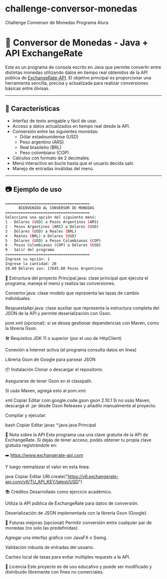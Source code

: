 # challenge-conversor-monedas
Challenge Conversor de Monedas Programa Alura

# 💱 Conversor de Monedas - Java + API ExchangeRate

Este es un programa de consola escrito en Java que permite convertir entre distintas monedas utilizando datos en tiempo real obtenidos de la API pública de [ExchangeRate-API](https://www.exchangerate-api.com/). El objetivo principal es proporcionar una herramienta sencilla, precisa y actualizada para realizar conversiones básicas entre divisas.

---

## 🚀 Características

- Interfaz de texto amigable y fácil de usar.
- Acceso a datos actualizados en tiempo real desde la API.
- Conversión entre las siguientes monedas:
  - Dólar estadounidense (USD)
  - Peso argentino (ARS)
  - Real brasileño (BRL)
  - Peso colombiano (COP)
- Cálculos con formato de 2 decimales.
- Menú interactivo en bucle hasta que el usuario decida salir.
- Manejo de entradas inválidas del menú.

---

## 📷 Ejemplo de uso

```bash
======================================
      BIENVENIDO AL CONVERSOR DE MONEDAS
======================================
Seleccione una opción del siguiente menú:
1 - Dólares (USD) a Pesos Argentinos (ARS)
2 - Pesos Argentinos (ARS) a Dólares (USD)
3 - Dólares (USD) a Reales (BRL)
4 - Reales (BRL) a Dólares (USD)
5 - Dólares (USD) a Pesos Colombianos (COP)
6 - Pesos Colombianos (COP) a Dólares (USD)
9 - Salir del programa
======================================
Ingrese su opción: 1
Ingrese la cantidad: 20
20.00 Dólares son: 17645.00 Pesos Argentinos
```
🧩 Estructura del proyecto
Principal.java: clase principal que ejecuta el programa, maneja el menú y realiza las conversiones.

Convertor.java: clase modelo que representa las tasas de cambio individuales.

RespuestaApi.java: clase auxiliar que representa la estructura completa del JSON de la API y permite deserialización con Gson.

pom.xml (opcional): si se desea gestionar dependencias con Maven, como la librería Gson.

🛠️ Requisitos
JDK 11 o superior (por el uso de HttpClient)

Conexión a Internet activa (el programa consulta datos en línea)

Librería Gson de Google para parsear JSON

📦 Instalación
Clonar o descargar el repositorio.

Asegurarse de tener Gson en el classpath.

Si usás Maven, agregá esto al pom.xml:

xml
Copiar
Editar
<dependency>
    <groupId>com.google.code.gson</groupId>
    <artifactId>gson</artifactId>
    <version>2.10.1</version>
</dependency>
Si no usás Maven, descargá el .jar desde Gson Releases y añadilo manualmente al proyecto.

Compilar y ejecutar:

bash
Copiar
Editar
javac *.java
java Principal

🔐 Nota sobre la API
Este programa usa una clave gratuita de la API de ExchangeRate. Si dejás de tener acceso, podés obtener tu propia clave gratuita registrándote en:

➡️ https://www.exchangerate-api.com

Y luego reemplazar el valor en esta línea:

java
Copiar
Editar
URI.create("https://v6.exchangerate-api.com/v6/TU_API_KEY/latest/USD")

📚 Créditos
Desarrollado como ejercicio académico.

Utiliza la API pública de ExchangeRate para datos de conversión.

Deserialización de JSON implementada con la librería Gson (Google).

🧠 Futuras mejoras (opcional)
Permitir conversión entre cualquier par de monedas (no solo las predefinidas).

Agregar una interfaz gráfica con JavaFX o Swing.

Validación robusta de entradas del usuario.

Cacheo local de tasas para evitar múltiples requests a la API.

📄 Licencia
Este proyecto es de uso educativo y puede ser modificado y distribuido libremente con fines no comerciales.
